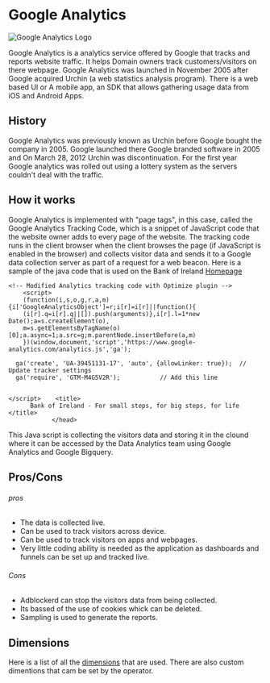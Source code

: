 # Google Analytics

![Google Analytics Logo](https://cdn.techadvisor.co.uk/cmsdata/features/3666560/is-google-analytics-down-main_thumb800.jpg)
 
Google Analytics is a analytics service offered by Google that tracks and reports website traffic. It helps Domain owners track customers/visitors on there webpage. Google Analytics was launched in November 2005 after Google acquired Urchin (a web statistics analysis program). There is a web based UI or A mobile app, an SDK that allows gathering usage data from iOS and Android Apps. 
 
 ## History
Google Analytics was previously known as Urchin before Google bought the company in 2005. Google launched there Google branded software in 2005 and On March 28, 2012 Urchin was discontinuation. For the first year Google analytics was rolled out using a lottery system as the servers couldn't deal with the traffic. 

## How it works
Google Analytics is implemented with "page tags", in this case, called the Google Analytics Tracking Code, which is a snippet of JavaScript code that the website owner adds to every page of the website. The tracking code runs in the client browser when the client browses the page (if JavaScript is enabled in the browser) and collects visitor data and sends it to a Google data collection server as part of a request for a web beacon. Here is a sample of the java code that is used on the Bank of Ireland [Homepage](https://www.bankofireland.com/)
```
<!-- Modified Analytics tracking code with Optimize plugin -->
    <script>
    (function(i,s,o,g,r,a,m){i['GoogleAnalyticsObject']=r;i[r]=i[r]||function(){
    (i[r].q=i[r].q||[]).push(arguments)},i[r].l=1*new Date();a=s.createElement(o),
    m=s.getElementsByTagName(o)[0];a.async=1;a.src=g;m.parentNode.insertBefore(a,m)
    })(window,document,'script','https://www.google-analytics.com/analytics.js','ga');

  ga('create', 'UA-39451131-17', 'auto', {allowLinker: true});  // Update tracker settings 
  ga('require', 'GTM-M4G5V2R');           // Add this line
                                        
  
</script>    <title>
      Bank of Ireland - For small steps, for big steps, for life    </title>
    		</head>
```
This Java script is collecting the visitors data and storing it in the clound where it can be accessed by the Data Analytics team using Google Analytics and Google Bigquery. 

## Pros/Cons
###### pros
* The data is collected live. 
* Can be used to track visitors across device. 
* Can be used to track visitors on apps and webpages. 
* Very little coding ability is needed as the application as dashboards and funnels can be set up and tracked live. 

###### Cons
* Adblockerd can stop the visitors data from being collected. 
* Its bassed of the use of cookies whick can be deleted.
* Sampling is used to generate the reports. 

## Dimensions  
Here is a list of all the [dimensions](https://developers.google.com/analytics/devguides/reporting/core/dimsmets) that are used. There are also custom dimentions that cam be set by the operator. 
